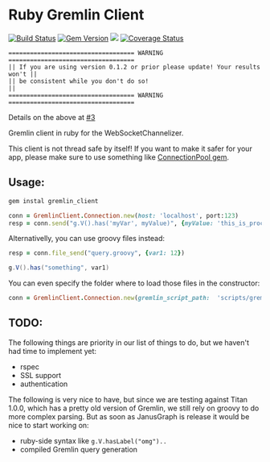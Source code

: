 # Ruby Gremlin Client


[![Build Status](https://travis-ci.org/marcelocf/gremlin_client.svg?branch=master)](https://travis-ci.org/marcelocf/gremlin_clien)
[![Gem Version](https://badge.fury.io/rb/gremlin_client.svg)](https://badge.fury.io/rb/gremlin_client)
![](http://ruby-gem-downloads-badge.herokuapp.com/gremlin_client?color=brightgreen)
[![Coverage Status](https://coveralls.io/repos/github/marcelocf/gremlin_client/badge.svg?branch=master)](https://coveralls.io/github/marcelocf/gremlin_client?branch=master)



```
=================================== WARNING ===================================
|| If you are using version 0.1.2 or prior please update! Your results won't ||
|| be consistent while you don't do so!                                      ||
=================================== WARNING ===================================
```
Details on the above at
[#3](https://github.com/marcelocf/gremlin_client/issues/3)


Gremlin client in ruby for the WebSocketChannelizer.

This client is not thread safe by itself! If you want to make it safer for your app, please make sure
to use something like [ConnectionPool gem](https://github.com/mperham/connection_pool).

## Usage:

```bash
gem instal gremlin_client
```

```ruby
conn = GremlinClient.Connection.new(host: 'localhost', port:123)
resp = conn.send("g.V().has('myVar', myValue)", {myValue: 'this_is_processed_by_gremlin_server'})
```

Alternativelly, you can use groovy files instead:

```ruby
resp = conn.file_send("query.groovy", {var1: 12})
```

```groovy
g.V().has("something", var1)
```

You can even specify the folder where to load those files in the constructor:

```ruby
conn = GremlinClient.Connection.new(gremlin_script_path:  'scripts/gremlin')
```


## TODO:

The following things are priority in our list of things to do, but we haven't had time to implement
yet:

* rspec
* SSL support
* authentication

The following is very nice to have, but since we are testing against Titan 1.0.0, which has a pretty
old version of Gremlin, we still rely on groovy to do more complex parsing. But as soon as JanusGraph
is release it would be nice to start working on:

* ruby-side syntax like `g.V.hasLabel("omg")..`
* compiled Gremlin query generation
